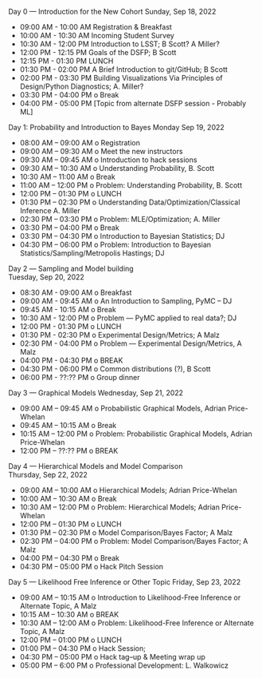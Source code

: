 Day 0 — Introduction for the New Cohort 
Sunday, Sep 18, 2022 
* 09:00 AM - 10:00 AM Registration & Breakfast 
* 10:00 AM - 10:30 AM Incoming Student Survey 
* 10:30 AM - 12:00 PM Introduction to LSST; B Scott? A Miller? 
* 12:00 PM - 12:15 PM Goals of the DSFP; B Scott 
* 12:15 PM - 01:30 PM LUNCH 
* 01:30 PM - 02:00 PM  A Brief Introduction to git/GitHub; B Scott 
* 02:00 PM - 03:30 PM Building Visualizations Via Principles of Design/Python Diagnostics; A. Miller? 
* 03:30 PM - 04:00 PM o Break 
* 04:00 PM - 05:00 PM [Topic from alternate DSFP session - Probably ML]  
 
Day 1: Probability and Introduction to Bayes 
Monday Sep 19, 2022
* 08:00 AM – 09:00 AM o Registration 
* 09:00 AM – 09:30 AM o Meet the new instructors 
* 09:30 AM – 09:45 AM o Introduction to hack sessions 
* 09:30 AM – 10:30 AM o  Understanding Probability, B. Scott 
* 10:30 AM – 11:00 AM o Break 
* 11:00 AM – 12:00 PM o  Problem: Understanding Probability, B. Scott 
* 12:00 PM – 01:30 PM o LUNCH 
* 01:30 PM – 02:30 PM o  Understanding Data/Optimization/Classical Inference A. Miller   
* 02:30 PM – 03:30 PM o  Problem: MLE/Optimization; A. Miller 
* 03:30 PM – 04:00 PM o Break 
* 03:30 PM – 04:30 PM o Introduction to Bayesian Statistics; DJ 
* 04:30 PM – 06:00 PM o  Problem: Introduction to Bayesian Statistics/Sampling/Metropolis Hastings; DJ 
 
Day 2 –– Sampling and Model building  
Tuesday, Sep 20, 2022
* 08:30 AM - 09:00 AM o Breakfast 
* 09:00 AM - 09:45 AM o An Introduction to Sampling, PyMC – DJ  
* 09:45 AM - 10:15 AM o Break 
* 10:30 AM - 12:00 PM o Problem –– PyMC applied to real data?; DJ  
* 12:00 PM - 01:30 PM o LUNCH 
* 01:30 PM - 02:30 PM o Experimental Design/Metrics; A Malz  
* 02:30 PM - 04:00 PM o Problem –– Experimental Design/Metrics, A Malz  
* 04:00 PM - 04:30 PM o BREAK 
* 04:30 PM - 06:00 PM o Common distributions (?), B Scott  
* 06:00 PM - ??:?? PM o Group dinner 
 
Day 3 — Graphical Models 
Wednesday, Sep 21, 2022
* 09:00 AM – 09:45 AM o  Probabilistic Graphical Models, Adrian Price-Whelan  
* 09:45 AM – 10:15 AM o Break 
* 10:15 AM – 12:00 PM o  Problem: Probabilistic Graphical Models, Adrian Price-Whelan  
* 12:00 PM – ??:?? PM o BREAK 

Day 4 — Hierarchical Models and Model Comparison  
Thursday, Sep 22, 2022 
* 09:00 AM – 10:00 AM o Hierarchical Models; Adrian Price-Whelan  
* 10:00 AM – 10:30 AM o Break 
* 10:30 AM – 12:00 PM o  Problem: Hierarchical Models; Adrian Price-Whelan  
* 12:00 PM – 01:30 PM o LUNCH 
* 01:30 PM – 02:30 PM o Model Comparison/Bayes Factor; A Malz 
* 02:30 PM – 04:00 PM o Problem: Model Comparison/Bayes Factor; A Malz 
* 04:00 PM – 04:30 PM o Break 
* 04:30 PM – 05:00 PM o Hack Pitch Session  
 
Day 5 — Likelihood Free Inference or Other Topic 
Friday, Sep 23, 2022
* 09:00 AM – 10:15 AM o Introduction to Likelihood-Free Inference or Alternate Topic, A Malz 
* 10:15 AM – 10:30 AM o BREAK 
* 10:30 AM – 12:00 AM o  Problem: Likelihood-Free Inference or Alternate Topic, A Malz  
* 12:00 PM – 01:00 PM o LUNCH 
* 01:00 PM – 04:30 PM o Hack Session;  
* 04:30 PM – 05:00 PM o Hack tag–up & Meeting wrap up 
* 05:00 PM – 6:00 PM o Professional Development: L. Walkowicz  
